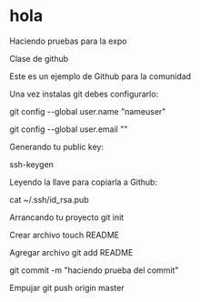 # hola
Haciendo pruebas para la expo

Clase de github

Este es un ejemplo de Github para la comunidad

Una vez instalas git debes configurarlo:

git config --global user.name "nameuser"

git config --global user.email "<emailuser>"

Generando tu public key:

ssh-keygen

Leyendo la llave para copiarla a Github:

cat ~/.ssh/id_rsa.pub

Arrancando tu proyecto
git init

Crear archivo
touch README

Agregar archivo
git add README

git commit -m "haciendo prueba del commit"

Empujar
git push origin master
